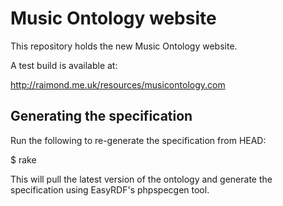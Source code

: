 Music Ontology website
======================

This repository holds the new Music Ontology website.

A test build is available at: 

  http://raimond.me.uk/resources/musicontology.com


Generating the specification
----------------------------

Run the following to re-generate the specification from HEAD:

  $ rake

This will pull the latest version of the ontology and generate
the specification using EasyRDF's phpspecgen tool.
